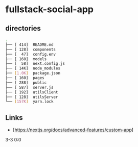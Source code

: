 # fullstack-social-app

## directories

```bash
.
├── [ 414]  README.md
├── [ 128]  components
├── [  47]  config.env
├── [ 160]  models
├── [  58]  next.config.js
├── [ 14K]  node_modules
├── [1.0K]  package.json
├── [ 160]  pages
├── [ 288]  public
├── [ 587]  server.js
├── [ 192]  utilsClient
├── [ 128]  utilsServer
└── [157K]  yarn.lock
```

## Links

- [https://nextjs.org/docs/advanced-features/custom-app]

3-3 0:0
